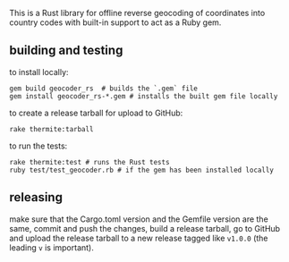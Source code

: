 This is a Rust library for offline reverse geocoding of coordinates into country codes with built-in support to act as a Ruby gem.

## building and testing

to install locally:

    gem build geocoder_rs  # builds the `.gem` file
    gem install geocoder_rs-*.gem # installs the built gem file locally

to create a release tarball for upload to GitHub:

    rake thermite:tarball

to run the tests:

    rake thermite:test # runs the Rust tests
    ruby test/test_geocoder.rb # if the gem has been installed locally

## releasing

make sure that the Cargo.toml version and the Gemfile version are the same, commit and push the changes, build a release tarball, go to GitHub and upload the release tarball to a new release tagged like `v1.0.0` (the leading `v` is important).
